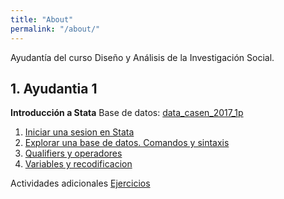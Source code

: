 ```yaml
---
title: "About"
permalink: "/about/"
---
```


Ayudantía del curso Diseño y Análisis de la Investigación Social.

## 1. Ayudantia 1
**Introducción a Stata**
Base de datos: [data\_casen\_2017\_1p](https://www.dropbox.com/s/3ydnojfh37en52n/data_casen_2017_1p.dta?dl=0 "Casen 2017")

1. [Iniciar una sesion en Stata](https://pjcarozzi.github.io/SOL3000_19/abrir-una-sesion-en-Stata/ "Parte 1")
2. [Explorar una base de datos. Comandos y sintaxis](https://pjcarozzi.github.io/SOL3000_19/explorar-una-base-de-datos/ "Parte 2")
3. [Qualifiers y operadores](https://pjcarozzi.github.io/SOL3000_19/qualifiers/ "Parte 3")
4. [Variables y recodificacion](https://pjcarozzi.github.io/SOL3000_19/recodificar-variables/ "Parte 4")

Actividades adicionales [Ejercicios](https://pjcarozzi.github.io/SOL3000_19/ejercicios-ayudantia-1/)

